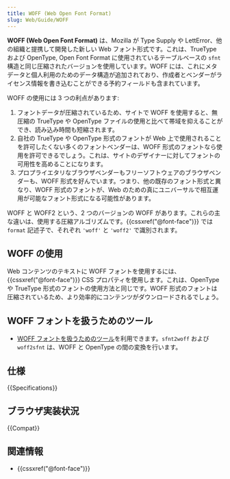 ```yaml
---
title: WOFF (Web Open Font Format)
slug: Web/Guide/WOFF
---
```


**WOFF (Web Open Font Format)** は、Mozilla が Type Supply や LettError、他の組織と提携して開発した新しい Web フォント形式です。これは、TrueType および OpenType, Open Font Format に使用されているテーブルベースの `sfnt` 構造と同じ圧縮されたバージョンを使用しています。WOFF には、これにメタデータと個人利用のためのデータ構造が追加されており、作成者とベンダーがライセンス情報を書き込むことができる予約フィールドも含まれています。

WOFF の使用には 3 つの利点があります:

1. フォントデータが圧縮されているため、サイトで WOFF を使用すると、無圧縮の TrueType や OpenType ファイルの使用と比べて帯域を抑えることができ、読み込み時間も短縮されます。
2. 自社の TrueType や OpenType 形式のフォントが Web 上で使用されることを許可したくない多くのフォントベンダーは、WOFF 形式のフォントなら使用を許可できるでしょう。これは、サイトのデザイナーに対してフォントの可用性を高めることになります。
3. プロプライエタリなブラウザベンダーもフリーソフトウェアのブラウザベンダーも、WOFF 形式を好んでいます。つまり、他の既存のフォント形式と異なり、WOFF 形式のフォントが、Web のための真にユニバーサルで相互運用が可能なフォント形式になる可能性があります。

WOFF と WOFF2 という、2 つのバージョンの WOFF があります。これらの主な違いは、使用する圧縮アルゴリズムです。{{cssxref("@font-face")}} では `format` 記述子で、それぞれ `'woff'` と `'woff2'` で識別されます。

## WOFF の使用

Web コンテンツのテキストに WOFF フォントを使用するには、{{cssxref("@font-face")}} CSS プロパティを使用します。これは、OpenType や TrueType 形式のフォントの使用方法と同じです。WOFF 形式のフォントは圧縮されているため、より効率的にコンテンツがダウンロードされるでしょう。

## WOFF フォントを扱うためのツール

- [WOFF フォントを扱うためのツール](https://github.com/odemiral/woff2sfnt-sfnt2woff)を利用できます。`sfnt2woff` および `woff2sfnt` は、WOFF と OpenType の間の変換を行います。

## 仕様

{{Specifications}}

## ブラウザ実装状況

{{Compat}}

## 関連情報

- {{cssxref("@font-face")}}
